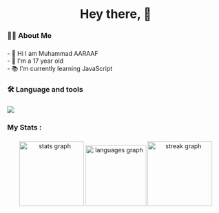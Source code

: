 <h1 align="center">Hey there, 👋</h1>

###

<h3 align="left">👩‍💻  About Me</h3>

###

<p align="left">- 👋 Hi I am Muhammad AARAAF<br>- 👦 I'm a 17 year old<br>- 📚 I'm currently learning JavaScript</p>

###

<h3 align="left">🛠 Language and tools</h3>

###

<div align="left">
   <img src="https://skillicons.dev/icons?i=javascript,css,html,cpp,vscode,github,git,figma,gitlab" />
</div>

###

<h3 align="left">My Stats :</h3>


###

<div align="center">
  <img src="https://github-readme-stats.vercel.app/api?username=m-araf&hide_title=false&hide_rank=false&show_icons=true&include_all_commits=true&count_private=true&disable_animations=false&theme=dracula&locale=en&hide_border=false&order=1" height="150" alt="stats graph"  />
  <img src="https://github-readme-stats.vercel.app/api/top-langs?username=m-araf&locale=en&hide_title=false&layout=compact&card_width=320&langs_count=5&theme=dracula&hide_border=false&order=2" height="141" alt="languages graph"  />
  <img src="https://streak-stats.demolab.com?user=m-araf&locale=en&mode=daily&theme=dracula&hide_border=false&border_radius=5&order=3" height="150" alt="streak graph"  />
</div>

###
